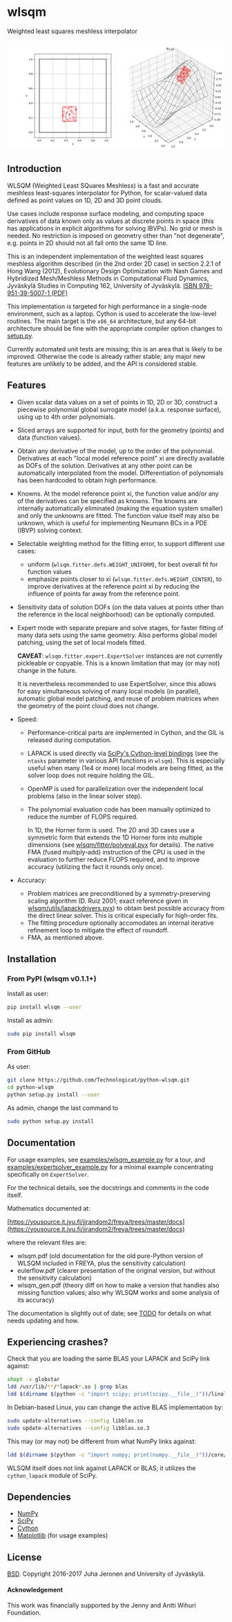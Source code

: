 # wlsqm

Weighted least squares meshless interpolator

![2D example](example.png)


## Introduction

WLSQM (Weighted Least SQuares Meshless) is a fast and accurate meshless least-squares interpolator for Python, for scalar-valued data defined as point values on 1D, 2D and 3D point clouds.

Use cases include response surface modeling, and computing space derivatives of data known only as values at discrete points in space (this has applications in explicit algorithms for solving IBVPs). No grid or mesh is needed. No restriction is imposed on geometry other than "not degenerate", e.g. points in 2D should not all fall onto the same 1D line.

This is an independent implementation of the weighted least squares meshless algorithm described (in the 2nd order 2D case) in section 2.2.1 of Hong Wang (2012), Evolutionary Design Optimization with Nash Games and Hybridized Mesh/Meshless Methods in Computational Fluid Dynamics, Jyväskylä Studies in Computing 162, University of Jyväskylä. [ISBN 978-951-39-5007-1 (PDF)](http://urn.fi/URN:ISBN:978-951-39-5007-1)

This implementation is targeted for high performance in a single-node environment, such as a laptop. Cython is used to accelerate the low-level routines. The main target is the `x86_64` architecture, but any 64-bit architecture should be fine with the appropriate compiler option changes to [setup.py](setup.py).

Currently automated unit tests are missing; this is an area that is likely to be improved. Otherwise the code is already rather stable; any major new features are unlikely to be added, and the API is considered stable.


## Features

- Given scalar data values on a set of points in 1D, 2D or 3D, construct a piecewise polynomial global surrogate model (a.k.a. response surface), using up to 4th order polynomials.

- Sliced arrays are supported for input, both for the geometry (points) and data (function values).

- Obtain any derivative of the model, up to the order of the polynomial. Derivatives at each "local model reference point" xi are directly available as DOFs of the solution. Derivatives at any other point can be automatically interpolated from the model. Differentiation of polynomials has been hardcoded to obtain high performance.

- Knowns. At the model reference point xi, the function value and/or any of the derivatives can be specified as knowns. The knowns are internally automatically eliminated (making the equation system smaller) and only the unknowns are fitted. The function value itself may also be unknown, which is useful for implementing Neumann BCs in a PDE (IBVP) solving context.

- Selectable weighting method for the fitting error, to support different use cases:
  - uniform (`wlsqm.fitter.defs.WEIGHT_UNIFORM`), for best overall fit for function values
  - emphasize points closer to xi (`wlsqm.fitter.defs.WEIGHT_CENTER`), to improve derivatives at the reference point xi by reducing the influence of points far away from the reference point.

- Sensitivity data of solution DOFs (on the data values at points other than the reference in the local neighborhood) can be optionally computed.

- Expert mode with separate prepare and solve stages, for faster fitting of many data sets using the same geometry. Also performs global model patching, using the set of local models fitted.

  **CAVEAT**: `wlsqm.fitter.expert.ExpertSolver` instances are not currently pickleable or copyable. This is a known limitation that may (or may not) change in the future.

  It is nevertheless recommended to use ExpertSolver, since this allows for easy simultaneous solving of many local models (in parallel), automatic global model patching, and reuse of problem matrices when the geometry of the point cloud does not change.

- Speed:
  - Performance-critical parts are implemented in Cython, and the GIL is released during computation.
  - LAPACK is used directly via [SciPy's Cython-level bindings](https://docs.scipy.org/doc/scipy/reference/linalg.cython_lapack.html) (see the `ntasks` parameter in various API functions in `wlsqm`). This is especially useful when many (1e4 or more) local models are being fitted, as the solver loop does not require holding the GIL.
  - OpenMP is used for parallelization over the independent local problems (also in the linear solver step).
  - The polynomial evaluation code has been manually optimized to reduce the number of FLOPS required.

    In 1D, the Horner form is used. The 2D and 3D cases use a symmetric form that extends the 1D Horner form into multiple dimensions (see [wlsqm/fitter/polyeval.pyx](wlsqm/fitter/polyeval.pyx) for details). The native FMA (fused multiply-add) instruction of the CPU is used in the evaluation to further reduce FLOPS required, and to improve accuracy (utilizing the fact it rounds only once).

- Accuracy:
  - Problem matrices are preconditioned by a symmetry-preserving scaling algorithm (D. Ruiz 2001; exact reference given in [wlsqm/utils/lapackdrivers.pyx](wlsqm/utils/lapackdrivers.pyx)) to obtain best possible accuracy from the direct linear solver. This is critical especially for high-order fits.
  - The fitting procedure optionally accomodates an internal iterative refinement loop to mitigate the effect of roundoff.
  - FMA, as mentioned above.


## Installation

### From PyPI (wlsqm v0.1.1+)

Install as user:

```bash
pip install wlsqm --user
```

Install as admin:

```bash
sudo pip install wlsqm
```

### From GitHub

As user:

```bash
git clone https://github.com/Technologicat/python-wlsqm.git
cd python-wlsqm
python setup.py install --user
```

As admin, change the last command to

```bash
sudo python setup.py install
```


## Documentation

For usage examples, see [examples/wlsqm_example.py](examples/wlsqm_example.py) for a tour, and [examples/expertsolver_example.py](examples/expertsolver_example.py) for a minimal example concentrating specifically on `ExpertSolver`.

For the technical details, see the docstrings and comments in the code itself.

Mathematics documented at:

  [https://yousource.it.jyu.fi/jjrandom2/freya/trees/master/docs](https://yousource.it.jyu.fi/jjrandom2/freya/trees/master/docs)

where the relevant files are:

  - wlsqm.pdf (old documentation for the old pure-Python version of WLSQM included in FREYA, plus the sensitivity calculation)
  - eulerflow.pdf (clearer presentation of the original version, but without the sensitivity calculation)
  - wlsqm_gen.pdf (theory diff on how to make a version that handles also missing function values; also why WLSQM works and some analysis of its accuracy)

The documentation is slightly out of date; see [TODO](TODO.md) for details on what needs updating and how.


## Experiencing crashes?

Check that you are loading the same BLAS your LAPACK and SciPy link against:

```bash
shopt -s globstar
ldd /usr/lib/**/*lapack*.so | grep blas
ldd $(dirname $(python -c "import scipy; print(scipy.__file__)"))/linalg/cython_lapack.so | grep blas
```

In Debian-based Linux, you can change the active BLAS implementation by:

```bash
sudo update-alternatives --config libblas.so
sudo update-alternatives --config libblas.so.3
```

This may (or may not) be different from what NumPy links against:

```bash
ldd $(dirname $(python -c "import numpy; print(numpy.__file__)"))/core/multiarray.so | grep blas
```

WLSQM itself does not link against LAPACK or BLAS; it utilizes the `cython_lapack` module of SciPy.


## Dependencies

- [NumPy](http://www.numpy.org)
- [SciPy](http://www.scipy.org)
- [Cython](http://www.cython.org)
- [Matplotlib](http://matplotlib.org/) (for usage examples)


## License

[BSD](LICENSE.md). Copyright 2016-2017 Juha Jeronen and University of Jyväskylä.


#### Acknowledgement

This work was financially supported by the Jenny and Antti Wihuri Foundation.
